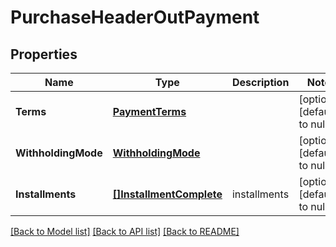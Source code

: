 # PurchaseHeaderOutPayment

## Properties
Name | Type | Description | Notes
------------ | ------------- | ------------- | -------------
**Terms** | [**PaymentTerms**](PaymentTerms.md) |  | [optional] [default to null]
**WithholdingMode** | [**WithholdingMode**](WithholdingMode.md) |  | [optional] [default to null]
**Installments** | [**[]InstallmentComplete**](InstallmentComplete.md) | installments | [optional] [default to null]

[[Back to Model list]](../README.md#documentation-for-models) [[Back to API list]](../README.md#documentation-for-api-endpoints) [[Back to README]](../README.md)


